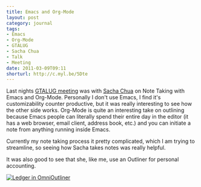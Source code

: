 ```yaml
---
title: Emacs and Org-Mode
layout: post
category: journal
tags:
- Emacs
- Org-Mode
- GTALUG
- Sacha Chua
- Talk
- Meeting
date: 2011-03-09T09:11
shorturl: http://c.myl.be/5Dte
---
```


Last nights [GTALUG meeting](http://gtalug.org/wiki/Meetings:2011-03 "GTALUG Meeting for March 2011") was with [Sacha Chua](http://sachachua.com/) on Note Taking with Emacs and Org-Mode. Personally I don't use Emacs, I find it's customizability counter productive, but it was really interesting to see how the other side works. Org-Mode is quite an interesting take on outlining because Emacs people can literally spend their entire day in the editor (it has a web browser, email client, address book, etc.) and you can initiate a note from anything running inside Emacs.

Currently my note taking process it pretty complicated, which I am trying to streamline, so seeing how Sacha takes notes was really helpful.

It was also good to see that she, like me, use an Outliner for personal accounting.

<div class="inline illustration">
	<a href="http://cdn.mylesbraithwaite.com/media/uploads/posts/2011-03-09-emacs-and-org-mode/omnioutliner-ledger.png" title="Ledger in OmniOutliner">
		<img src="http://cdn.mylesbraithwaite.com/media/uploads/posts/2011-03-09-emacs-and-org-mode/omnioutliner-ledger-small.png" alt="Ledger in OmniOutliner">
	</a>
</div>
